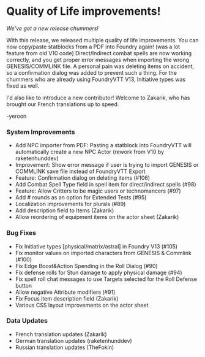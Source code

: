 # Quality of Life improvements!
*We've got a new release chummers!*

With this release, we released multiple quality of life improvements. You can now copy/paste statblocks from a PDF into Foundry again! (was a lot feature from old V10 code) Direct/Indirect combat spells are now working correctly, and you get proper error messages when importing the wrong GENESIS/COMMLINK file. A personal pain was deleting items on accident, so a confirmation dialog was added to prevent such a thing. For the chummers who are already using FoundryVTT V13, Initiative types was fixed as well.

I'd also like to introduce a new contributor! Welcome to Zakarik, who has brought our French translations up to speed.

-yeroon

### System Improvements
- Add NPC importer from PDF: Pasting a statblock into FoundryVTT will automatically create a new NPC Actor (rework from V10 by raketenhunddev)
- Improvement: Show error message if user is trying to import GENESIS or COMMLINK save file instead of FoundryVTT Export
- Feature: Confirmation dialog on deleting items (#106)
- Add Combat Spell Type field in spell item for direct/indirect spells (#98)
- Feature: Allow Critters to be magic users or technomancers (#97)
- Add # rounds as an option for Extended Tests (#95)
- Localization improvements for plurals (#89)
- Add description field to Items (Zakarik)
- Allow reordering of equipment items on the actor sheet (Zakarik)

### Bug Fixes
- Fix Initiative types [physical/matrix/astral] in Foundry V13 (#105)
- Fix monitor values on imported characters from GENESIS & Commlink (#100)
- Fix Edge Boost&Action Spending in the Roll Dialog (#90)
- Fix defense rolls for Stun damage to apply physical damage (#94)
- Fix spell roll chat messages to use Targets selected for the Roll Defense button
- Allow negative Attribute modifiers (#91)
- Fix Focus item description field (Zakarik)
- Various CSS layout improvements on the actor sheet

### Data Updates
- French translation updates (Zakarik)
- German translation updates (raketenhunddev)
- Russian translation updates (TheFokin)